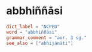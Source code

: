 # abbhiññāsi

``` toml
dict_label = "NCPED"
word = "abbhiññāsi"
grammar_comment = "aor. 3 sg."
see_also = ["abhijānāti"]
```

